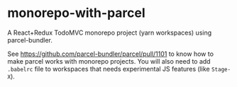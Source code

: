 # monorepo-with-parcel
A React+Redux TodoMVC monorepo project (yarn workspaces) using parcel-bundler.

See https://github.com/parcel-bundler/parcel/pull/1101 to know how to make parcel works with monorepo projects. You will also need to add `.babelrc` file to workspaces that needs experimental JS features (like `Stage-X`).

